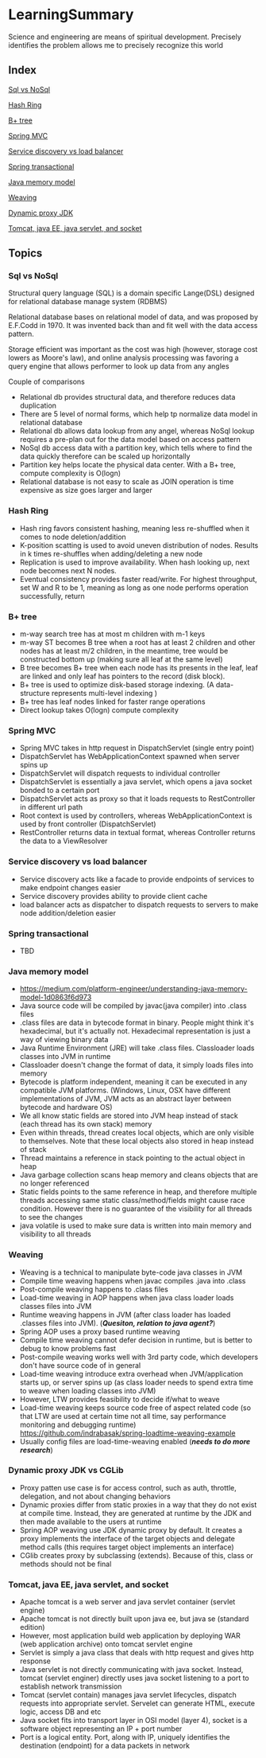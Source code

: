 # LearningSummary

Science and engineering are means of spiritual development. Precisely identifies the problem allows me to precisely recognize this world

## Index
[Sql vs NoSql](https://github.com/Danny7226/LearningSummary#sql-vs-nosql)

[Hash Ring](https://github.com/Danny7226/LearningSummary#hash-ring)

[B+ tree](https://github.com/Danny7226/LearningSummary#b-tree)

[Spring MVC](https://github.com/Danny7226/LearningSummary#spring-mvc)

[Service discovery vs load balancer](https://github.com/Danny7226/LearningSummary#service-discovery-vs-load-balancer)

[Spring transactional](https://github.com/Danny7226/LearningSummary#spring-transactional)

[Java memory model](https://github.com/Danny7226/LearningSummary#java-memory-model)

[Weaving](https://github.com/Danny7226/LearningSummary#weaving)

[Dynamic proxy JDK](https://github.com/Danny7226/LearningSummary#dynamic-proxy-jdk)

[Tomcat, java EE, java servlet, and socket](https://github.com/Danny7226/LearningSummary#tomcat-java-ee-java-servlet-and-socket)

## Topics
### Sql vs NoSql
Structural query language (SQL) is a domain specific Lange(DSL) designed for relational database manage system (RDBMS)

Relational database bases on relational model of data, and was proposed by E.F.Codd in 1970. It was invented back than and fit well with the data access pattern.

Storage efficient was important as the cost was high (however, storage cost lowers as Moore's law), and online analysis processing was favoring a query engine that allows performer to look up data from any angles

Couple of comparisons

* Relational db provides structural data, and therefore reduces data duplication
* There are 5 level of normal forms, which help tp normalize data model in relational database
* Relational db allows data lookup from any angel, whereas NoSql lookup requires a pre-plan out for the data model based on access pattern
* NoSql db access data with a partition key, which tells where to find the data quickly therefore can be scaled up horizontally
* Partition key helps locate the physical data center. With a B+ tree, compute complexity is O(logn)
* Relational database is not easy to scale as JOIN operation is time expensive as size goes larger and larger

### Hash Ring
* Hash ring favors consistent hashing, meaning less re-shuffled when it comes to node deletion/addition
* K-position scatting is used to avoid uneven distribution of nodes. Results in k times re-shuffles when adding/deleting a new node
* Replication is used to improve availability. When hash looking up, next node becomes next N nodes.
* Eventual consistency provides faster read/write. For highest throughput, set W and R to be 1, meaning as long as one node performs operation successfully, return

### B+ tree
* m-way search tree has at most m children with m-1 keys
* m-way ST becomes B tree when a root has at least 2 children and other nodes has at least m/2 children, in the meantime, tree would be constructed bottom up (making sure all leaf at the same level)
* B tree becomes B+ tree when each node has its presents in the leaf, leaf are linked and only leaf has pointers to the record (disk block).
* B+ tree is used to optimize disk-based storage indexing. (A data-structure represents multi-level indexing )
* B+ tree has leaf nodes linked for faster range operations
* Direct lookup takes O(logn) compute complexity

### Spring MVC
* Spring MVC takes in http request in DispatchServlet (single entry point)
* DispatchServlet has WebApplicationContext spawned when server spins up
* DispatchServlet will dispatch requests to individual controller
* DispatchServlet is essentially a java servlet, which opens a java socket bonded to a certain port
* DispatchServlet acts as proxy so that it loads requests to RestController in different url path
* Root context is used by controllers, whereas WebApplicationContext is used by front controller (DispatchServlet)
* RestController returns data in textual format, whereas Controller returns the data to a ViewResolver

### Service discovery vs load balancer
* Service discovery acts like a facade to provide endpoints of services to make endpoint changes easier
* Service discovery provides ability to provide client cache
* load balancer acts as dispatcher to dispatch requests to servers to make node addition/deletion easier

### Spring transactional
* TBD

### Java memory model 
* https://medium.com/platform-engineer/understanding-java-memory-model-1d0863f6d973
* Java source code will be compiled by javac(java compiler) into .class files
* .class files are data in bytecode format in binary. People might think it's hexadecimal, but it's actually not. Hexadecimal representation is just a way of viewing binary data
* Java Runtime Environment (JRE) will take .class files. Classloader loads classes into JVM in runtime
* Classloader doesn't change the format of data, it simply loads files into memory
* Bytecode is platform independent, meaning it can be executed in any compatible JVM platforms. (Windows, Linux, OSX have different implementations of JVM, JVM acts as an abstract layer between bytecode and hardware OS)
* We all know static fields are stored into JVM heap instead of stack (each thread has its own stack) memory
* Even within threads, thread creates local objects, which are only visible to themselves. Note that these local objects also stored in heap instead of stack
* Thread maintains a reference in stack pointing to the actual object in heap
* Java garbage collection scans heap memory and cleans objects that are no longer referenced
* Static fields points to the same reference in heap, and therefore multiple threads accessing same static class/method/fields might cause race condition. However there is no guarantee of the visibility for all threads to see the changes
* java volatile is used to make sure data is written into main memory and visibility to all threads

### Weaving
* Weaving is a technical to manipulate byte-code java classes in JVM 
* Compile time weaving happens when javac compiles .java into .class
* Post-compile weaving happens to .class files
* Load-time weaving in AOP happens when java class loader loads classes files into JVM
* Runtime weaving happens in JVM (after class loader has loaded .classes files into JVM). (***Quesiton, relation to java agent?***) 
* Spring AOP uses a proxy based runtime weaving
* Compile time weaving cannot defer decision in runtime, but is better to debug to know problems fast
* Post-compile weaving works well with 3rd party code, which developers don't have source code of in general
* Load-time weaving introduce extra overhead when JVM/application starts up, or server spins up (as class loader needs to spend extra time to weave when loading classes into JVM)
* However, LTW provides feasibility to decide if/what to weave
* Load-time weaving keeps source code free of aspect related code (so that LTW are used at certain time not all time, say performance monitoring and debugging runtime) https://github.com/indrabasak/spring-loadtime-weaving-example
* Usually config files are load-time-weaving enabled (***needs to do more research***)

### Dynamic proxy JDK vs CGLib
* Proxy patten use case is for access control, such as auth, throttle, delegation, and not about changing behaviors
* Dynamic proxies differ from static proxies in a way that they do not exist at compile time. Instead, they are generated at runtime by the JDK and then made available to the users at runtime
* Spring AOP weaving use JDK dynamic proxy by default. It creates a proxy implements the interface of the target objects and delegate method calls (this requires target object implements an interface)
* CGlib creates proxy by subclassing (extends). Because of this, class or methods should not be final


### Tomcat, java EE, java servlet, and socket
* Apache tomcat is a web server and java servlet container (servlet engine)
* Apache tomcat is not directly built upon java ee, but java se (standard edition)
* However, most application build web application by deploying WAR (web application archive) onto tomcat servlet engine
* Servlet is simply a java class that deals with http request and gives http response
* Java servlet is not directly communicating with java socket. Instead, tomcat (servlet enginer) directly uses java socket listening to a port to establish network transmission
* Tomcat (servlet contain) manages java servlet lifecycles, dispatch requests into appropriate servlet. Servelet can generate HTML, execute logic, access DB and etc
* Java socket fits into transport layer in OSI model (layer 4), socket is a software object representing an IP + port number
* Port is a logical entity. Port, along with IP, uniquely identifies the destination (endpoint) for a data packets in network

